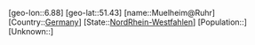 ﻿---
location: [51.43,6.88]
type: City
tags:
- geo/City


SpocWebEntityId: 32663
isDeleted: false
confidential: public

---
[geo-lon::6.88]
[geo-lat::51.43]
[name::Muelheim@Ruhr]
[Country::[Germany](geo/Continent/Europe/Germany.md)]
[State::[NordRhein-Westfahlen](NordRhein-Westfahlen)]
[Population::]
[Unknown::]

